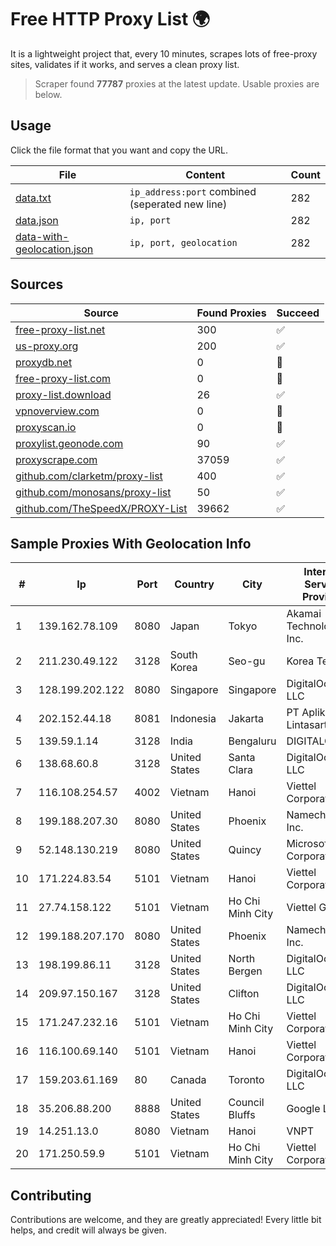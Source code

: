 
# Free HTTP Proxy List 🌍

It is a lightweight project that, every 10 minutes, scrapes lots of free-proxy sites, validates if it works, and serves a clean proxy list.


> Scraper found **77787** proxies at the latest update. Usable proxies are below.

## Usage

Click the file format that you want and copy the URL.


|File|Content|Count|
|----|-------|-----|
|[data.txt](https://raw.githubusercontent.com/themiralay/Proxy-List-World/master/data.txt)|`ip_address:port` combined (seperated new line)|282|
|[data.json](https://raw.githubusercontent.com/themiralay/Proxy-List-World/master/data.json)|`ip, port`|282|
|[data-with-geolocation.json](https://raw.githubusercontent.com/themiralay/Proxy-List-World/master/data-with-geolocation.json)|`ip, port, geolocation`|282|

## Sources

|Source|Found Proxies|Succeed|
|------|-------------|-------|
|[free-proxy-list.net](https://free-proxy-list.net)|300|✅|
|[us-proxy.org](https://www.us-proxy.org)|200|✅|
|[proxydb.net](http://proxydb.net)|0|🚫|
|[free-proxy-list.com](https://free-proxy-list.com/?page=&port=&type%5B%5D=http&type%5B%5D=https&up_time=0&search=Search)|0|🚫|
|[proxy-list.download](https://www.proxy-list.download/HTTP)|26|✅|
|[vpnoverview.com](https://vpnoverview.com/privacy/anonymous-browsing/free-proxy-servers)|0|🚫|
|[proxyscan.io](https://www.proxyscan.io)|0|🚫|
|[proxylist.geonode.com](https://proxylist.geonode.com/api/proxy-list?limit=300&page=1&sort_by=lastChecked&sort_type=desc&protocols=http,https)|90|✅|
|[proxyscrape.com](https://api.proxyscrape.com/v2/?request=displayproxies&protocol=http&timeout=10000&country=all&ssl=all&anonymity=all)|37059|✅|
|[github.com/clarketm/proxy-list](https://raw.githubusercontent.com/clarketm/proxy-list/master/proxy-list-raw.txt)|400|✅|
|[github.com/monosans/proxy-list](https://raw.githubusercontent.com/monosans/proxy-list/main/proxies/http.txt)|50|✅|
|[github.com/TheSpeedX/PROXY-List](https://raw.githubusercontent.com/TheSpeedX/PROXY-List/master/http.txt)|39662|✅|


## Sample Proxies With Geolocation Info

|#|Ip|Port|Country|City|Internet Service Provider|
|-|--|----|-------|----|-------------------------|
|1|139.162.78.109|8080|Japan|Tokyo|Akamai Technologies, Inc.|
|2|211.230.49.122|3128|South Korea|Seo-gu|Korea Telecom|
|3|128.199.202.122|8080|Singapore|Singapore|DigitalOcean, LLC|
|4|202.152.44.18|8081|Indonesia|Jakarta|PT Aplikanusa Lintasarta|
|5|139.59.1.14|3128|India|Bengaluru|DIGITALOCEAN|
|6|138.68.60.8|3128|United States|Santa Clara|DigitalOcean, LLC|
|7|116.108.254.57|4002|Vietnam|Hanoi|Viettel Corporation|
|8|199.188.207.30|8080|United States|Phoenix|Namecheap, Inc.|
|9|52.148.130.219|8080|United States|Quincy|Microsoft Corporation|
|10|171.224.83.54|5101|Vietnam|Hanoi|Viettel Corporation|
|11|27.74.158.122|5101|Vietnam|Ho Chi Minh City|Viettel Group|
|12|199.188.207.170|8080|United States|Phoenix|Namecheap, Inc.|
|13|198.199.86.11|3128|United States|North Bergen|DigitalOcean, LLC|
|14|209.97.150.167|3128|United States|Clifton|DigitalOcean, LLC|
|15|171.247.232.16|5101|Vietnam|Ho Chi Minh City|Viettel Corporation|
|16|116.100.69.140|5101|Vietnam|Hanoi|Viettel Corporation|
|17|159.203.61.169|80|Canada|Toronto|DigitalOcean, LLC|
|18|35.206.88.200|8888|United States|Council Bluffs|Google LLC|
|19|14.251.13.0|8080|Vietnam|Hanoi|VNPT|
|20|171.250.59.9|5101|Vietnam|Ho Chi Minh City|Viettel Corporation|



## Contributing

Contributions are welcome, and they are greatly appreciated! Every
little bit helps, and credit will always be given.

